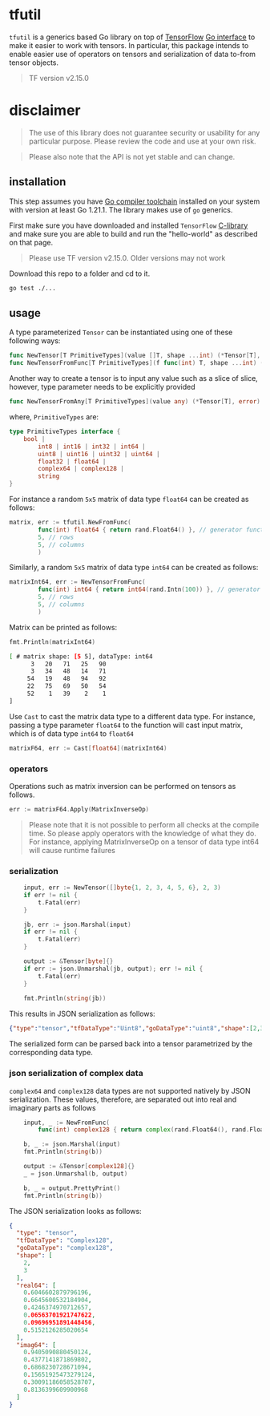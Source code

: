 # tfutil
`tfutil` is a generics based Go library on top of 
[TensorFlow](https://github.com/tensorflow/tensorflow) 
[Go interface](https://github.com/wamuir/graft) to make it
easier to work with tensors. In particular, this package
intends to enable easier use of operators on tensors and
serialization of data to-from tensor objects.

> TF version v2.15.0

# disclaimer
> The use of this library does not guarantee security or usability for any
> particular purpose. Please review the code and use at your own risk.

> Please also note that the API is not yet stable and can change.

## installation
This step assumes you have [Go compiler toolchain](https://go.dev/dl/)
installed on your system with version at least Go 1.21.1. The library
makes use of `go` generics.

First make sure you have downloaded and installed `TensorFlow`
[C-library](https://www.tensorflow.org/install/lang_c) and make 
sure you are able to build and run the "hello-world" as 
described on that page.

> Please use TF version v2.15.0. Older versions may not work

Download this repo to a folder and cd to it.
```bash
go test ./...
```

## usage
A type parameterized `Tensor` can be instantiated using one of these following
ways:
```go
func NewTensor[T PrimitiveTypes](value []T, shape ...int) (*Tensor[T], error) {...}
func NewTensorFromFunc[T PrimitiveTypes](f func(int) T, shape ...int) (*Tensor[T], error) {...}
```

Another way to create a tensor is to input any value such as a slice of slice,
however, type parameter needs to be explicitly provided
```go
func NewTensorFromAny[T PrimitiveTypes](value any) (*Tensor[T], error) {...}
```

where, `PrimitiveTypes` are:
```go
type PrimitiveTypes interface {
	bool |
		int8 | int16 | int32 | int64 |
		uint8 | uint16 | uint32 | uint64 |
		float32 | float64 |
		complex64 | complex128 |
		string
}
```

For instance a random `5x5` matrix of data type `float64` can be created as follows:
```go
matrix, err := tfutil.NewFromFunc(
		func(int) float64 { return rand.Float64() }, // generator function
		5, // rows
		5, // columns
		)
```

Similarly, a random `5x5` matrix of data type `int64` can be created as follows:
```go
matrixInt64, err := NewTensorFromFunc(
        func(int) int64 { return int64(rand.Intn(100)) }, // generator function
        5, // rows
        5, // columns
        )
```

Matrix can be printed as follows:
```go
fmt.Println(matrixInt64)
```
```bash
[ # matrix shape: [5 5], dataType: int64
      3   20   71   25   90     
      3   34   48   14   71     
     54   19   48   94   92     
     22   75   69   50   54     
     52    1   39    2    1     
]
```

Use `Cast` to cast the matrix data type to a different data type.
For instance, passing a type parameter `float64` to the function
will cast input matrix, which is of data type `int64` to `float64`
```go
matrixF64, err := Cast[float64](matrixInt64)
```

### operators
Operations such as matrix inversion can be performed on tensors as follows.
```go
err := matrixF64.Apply(MatrixInverseOp)
```

> Please note that it is not possible to perform all checks at the compile
> time. So please apply operators with the knowledge of what they do. For
> instance, applying MatrixInverseOp on a tensor of data type int64 will
> cause runtime failures

### serialization
```go
    input, err := NewTensor([]byte{1, 2, 3, 4, 5, 6}, 2, 3)
	if err != nil {
		t.Fatal(err)
	}

	jb, err := json.Marshal(input)
	if err != nil {
		t.Fatal(err)
	}

	output := &Tensor[byte]{}
	if err := json.Unmarshal(jb, output); err != nil {
		t.Fatal(err)
	}
	
	fmt.Println(string(jb))
```
This results in JSON serialization as follows:
```json
{"type":"tensor","tfDataType":"Uint8","goDataType":"uint8","shape":[2,3],"value":"AQIDBAUG"}
```

The serialized form can be parsed back into a tensor parametrized by the corresponding data type.

### json serialization of complex data
`complex64` and `complex128` data types are not supported natively by JSON serialization.
These values, therefore, are separated out into real and imaginary parts as follows
```go
    input, _ := NewFromFunc(
		func(int) complex128 { return complex(rand.Float64(), rand.Float64()) }, 2, 3)

	b, _ := json.Marshal(input)
	fmt.Println(string(b))

	output := &Tensor[complex128]{}
	_ = json.Unmarshal(b, output)

	b, _ = output.PrettyPrint()
	fmt.Println(string(b))
```

The JSON serialization looks as follows:
```json
{
  "type": "tensor",
  "tfDataType": "Complex128",
  "goDataType": "complex128",
  "shape": [
    2,
    3
  ],
  "real64": [
    0.6046602879796196,
    0.6645600532184904,
    0.4246374970712657,
    0.06563701921747622,
    0.09696951891448456,
    0.5152126285020654
  ],
  "imag64": [
    0.9405090880450124,
    0.4377141871869802,
    0.6868230728671094,
    0.15651925473279124,
    0.30091186058528707,
    0.8136399609900968
  ]
}
```
